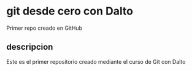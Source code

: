 # git desde cero con Dalto
Primer repo creado en GitHub

## descripcion
Este es el primer repositorio creado mediante el curso de Git con Dalto

